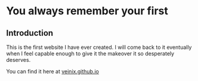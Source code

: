 # You always remember your first

## Introduction

This is the first website I have ever created. I will come back to it eventually when I feel capable enough to give it the makeover it so desperately deserves.

You can find it here at [veinix.github.io](veinix.github.io)

